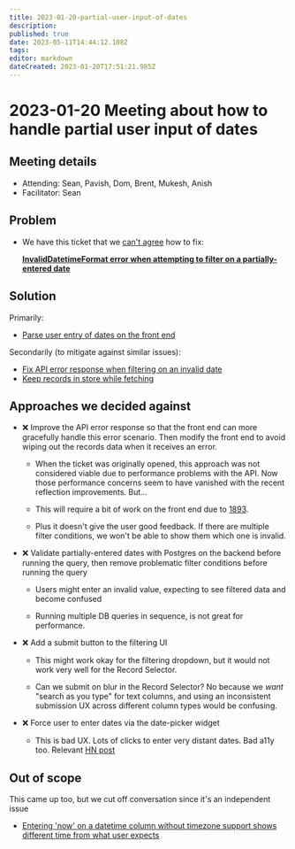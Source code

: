 ```yaml
---
title: 2023-01-20-partial-user-input-of-dates
description: 
published: true
date: 2023-05-11T14:44:12.108Z
tags: 
editor: markdown
dateCreated: 2023-01-20T17:51:21.985Z
---
```


# 2023-01-20 Meeting about how to handle partial user input of dates

## Meeting details

- Attending: Sean, Pavish, Dom, Brent, Mukesh, Anish
- Facilitator: Sean

## Problem

- We have this ticket that we [can't agree](https://matrix.to/#/!vAyoAQoixqNrvBuIcH:matrix.mathesar.org/$LNuRmMfzsZ_8eV2Q-Z4tZ5kwfYUt_KsPVWQiRzSxYbU?via=matrix.mathesar.org&via=matrix.org) how to fix:

    **[InvalidDatetimeFormat error when attempting to filter on a partially-entered date](https://github.com/centerofci/mathesar/issues/1890)**


## Solution

Primarily:

- [Parse user entry of dates on the front end](https://github.com/centerofci/mathesar/issues/2327)

Secondarily (to mitigate against similar issues):

- [Fix API error response when filtering on an invalid date](https://github.com/centerofci/mathesar/issues/2326)
- [Keep records in store while fetching](https://github.com/centerofci/mathesar/issues/1893)


## Approaches we decided against

- ❌ Improve the API error response so that the front end can more gracefully handle this error scenario. Then modify the front end to avoid wiping out the records data when it receives an error.

    - When the ticket was originally opened, this approach was not considered viable due to performance problems with the API. Now those performance concerns seem to have vanished with the recent reflection improvements. But...

    - This will require a bit of work on the front end due to [1893](https://github.com/centerofci/mathesar/issues/1893).
    
    - Plus it doesn't give the user good feedback. If there are multiple filter conditions, we won't be able to show them which one is invalid.

- ❌ Validate partially-entered dates with Postgres on the backend before running the query, then remove problematic filter conditions before running the query

    - Users might enter an invalid value, expecting to see filtered data and become confused 

    - Running multiple DB queries in sequence, is not great for performance.

- ❌ Add a submit button to the filtering UI

    - This might work okay for the filtering dropdown, but it would not work very well for the Record Selector.

    - Can we submit on blur in the Record Selector? No because we _want_ "search as you type" for text columns, and using an inconsistent submission UX across different column types would be confusing.

- ❌ Force user to enter dates via the date-picker widget

    - This is bad UX. Lots of clicks to enter very distant dates. Bad a11y too. Relevant [HN post](https://news.ycombinator.com/item?id=34145216)

## Out of scope

This came up too, but we cut off conversation since it's an independent issue

- [Entering 'now' on a datetime column without timezone support shows different time from what user expects](https://github.com/centerofci/mathesar/issues/1694)


